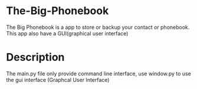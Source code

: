 # The-Big-Phonebook
The Big Phonebook is a app to store or backup your contact or phonebook. This app also have a GUI(graphical user interface)

# Description
The main.py file only provide command line interface, use window.py to use the gui interface (Graphcal User Interface)
